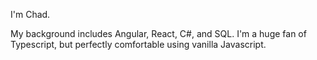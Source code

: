 I'm Chad.

My background includes Angular, React, C#, and SQL. I'm a huge fan of Typescript, but perfectly comfortable using vanilla Javascript.
